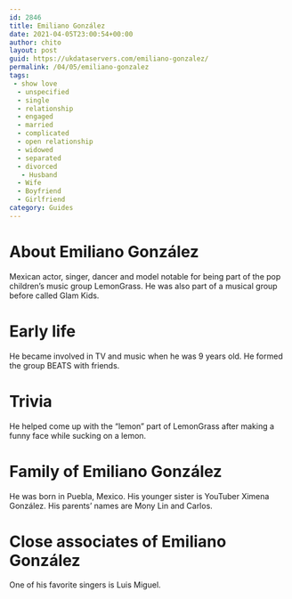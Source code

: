 ```yaml
---
id: 2846
title: Emiliano González
date: 2021-04-05T23:00:54+00:00
author: chito
layout: post
guid: https://ukdataservers.com/emiliano-gonzalez/
permalink: /04/05/emiliano-gonzalez
tags:
 - show love
  - unspecified
  - single
  - relationship
  - engaged
  - married
  - complicated
  - open relationship
  - widowed
  - separated
  - divorced
   - Husband
  - Wife
  - Boyfriend
  - Girlfriend
category: Guides
---
```




  
  
#  About Emiliano González
                  
                  
                  
Mexican actor, singer, dancer and model notable for being part of the pop children&#8217;s music group LemonGrass. He was also part of a musical group before called Glam Kids. 
                  
                
                
                
# Early life
                  
                  
                  
He became involved in TV and music when he was 9 years old. He formed the group BEATS with friends. 
                  
                
                
                
# Trivia
                  
                  
                  
He helped come up with the &#8220;lemon&#8221; part of LemonGrass after making a funny face while sucking on a lemon.
                  
                
                
                
# Family of Emiliano González
                  
                  
                  
He was born in Puebla, Mexico. His younger sister is YouTuber Ximena González. His parents&#8217; names are Mony Lin and Carlos. 
                  
                
                
                
# Close associates of Emiliano González
                  
                  
                  
One of his favorite singers is Luis Miguel.
                  
                
              
            
          
          
          
    
    
  
